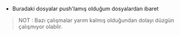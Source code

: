 * Buradaki dosyalar push'lamış olduğum dosyalardan ibaret

> NOT : Bazı çalışmalar yarım kalmış olduğundan dolayı düzgün çalışmıyor olablir. 
